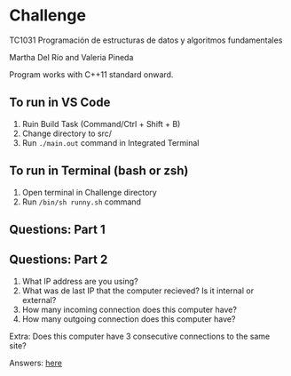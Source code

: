 # Challenge
TC1031 Programación de estructuras de datos y algoritmos fundamentales

Martha Del Río and Valeria Pineda

Program works with C++11 standard onward.

## To run in VS Code
1. Ruin Build Task (Command/Ctrl + Shift + B)
2. Change directory to src/
3. Run ```./main.out``` command in Integrated Terminal

## To run in Terminal (bash or zsh)
1. Open terminal in Challenge directory
2. Run ```/bin/sh runny.sh``` command

## Questions: Part 1

## Questions: Part 2
1. What IP address are you using?
2. What was de last IP that the computer recieved? Is it internal or external?
3. How many incoming connection does this computer have?
4. How many outgoing connection does this computer have?

Extra: Does this computer have 3 consecutive connections to the same site?

Answers: [here](https://github.com/vpinedagon2000/Challenge/blob/master/p2_answers.txt)
